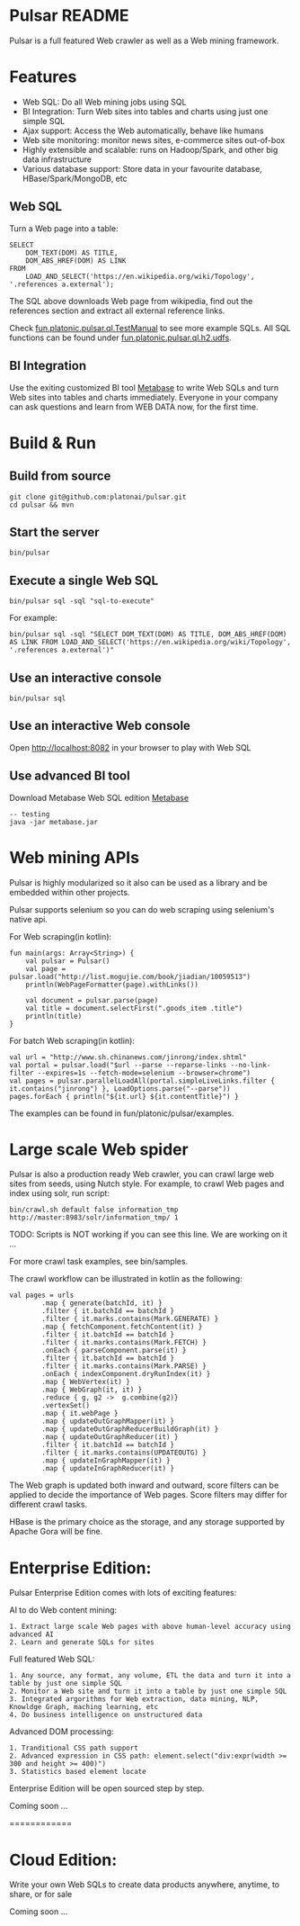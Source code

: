 Pulsar README
===================
Pulsar is a full featured Web crawler as well as a Web mining framework.

# Features
- Web SQL: Do all Web mining jobs using SQL
- BI Integration: Turn Web sites into tables and charts using just one simple SQL
- Ajax support: Access the Web automatically, behave like humans
- Web site monitoring: monitor news sites, e-commerce sites out-of-box
- Highly extensible and scalable: runs on Hadoop/Spark, and other big data infrastructure
- Various database support: Store data in your favourite database, HBase/Spark/MongoDB, etc

## Web SQL
Turn a Web page into a table:

    SELECT
        DOM_TEXT(DOM) AS TITLE,
        DOM_ABS_HREF(DOM) AS LINK
    FROM
        LOAD_AND_SELECT('https://en.wikipedia.org/wiki/Topology', '.references a.external');

The SQL above downloads Web page from wikipedia, find out the references section and extract all external reference links.

Check [fun.platonic.pulsar.ql.TestManual](https://github.com/platonai/pulsar/blob/master/pulsar-ql-server/src/test/kotlin/fun/platonic/pulsar/ql/TestManual.kt) to see more example SQLs. All SQL functions can be found under [fun.platonic.pulsar.ql.h2.udfs](https://github.com/platonai/pulsar/tree/master/pulsar-ql-server/src/main/kotlin/fun/platonic/pulsar/ql/h2/udfs).

## BI Integration
Use the exiting customized BI tool [Metabase](https://github.com/platonai/metabase) to write Web SQLs and turn 
Web sites into tables and charts immediately.
Everyone in your company can ask questions and learn from WEB DATA now, for the first time.

# Build & Run
## Build from source
    git clone git@github.com:platonai/pulsar.git
    cd pulsar && mvn
## Start the server
    bin/pulsar
## Execute a single Web SQL
    bin/pulsar sql -sql "sql-to-execute"
For example:

    bin/pulsar sql -sql "SELECT DOM_TEXT(DOM) AS TITLE, DOM_ABS_HREF(DOM) AS LINK FROM LOAD_AND_SELECT('https://en.wikipedia.org/wiki/Topology', '.references a.external')"
## Use an interactive console
    bin/pulsar sql
## Use an interactive Web console
Open [http://localhost:8082](http://localhost:8082) in your browser to play with Web SQL

## Use advanced BI tool
Download Metabase Web SQL edition [Metabase](https://github.com/platonai/metabase)

    -- testing
    java -jar metabase.jar

# Web mining APIs
Pulsar is highly modularized so it also can be used as a library and be embedded within other projects.

Pulsar supports selenium so you can do web scraping using selenium's native api.

For Web scraping(in kotlin):

    fun main(args: Array<String>) {
        val pulsar = Pulsar()
        val page = pulsar.load("http://list.mogujie.com/book/jiadian/10059513")
        println(WebPageFormatter(page).withLinks())

        val document = pulsar.parse(page)
        val title = document.selectFirst(".goods_item .title")
        println(title)
    }

For batch Web scraping(in kotlin):

    val url = "http://www.sh.chinanews.com/jinrong/index.shtml"
    val portal = pulsar.load("$url --parse --reparse-links --no-link-filter --expires=1s --fetch-mode=selenium --browser=chrome")
    val pages = pulsar.parallelLoadAll(portal.simpleLiveLinks.filter { it.contains("jinrong") }, LoadOptions.parse("--parse"))
    pages.forEach { println("${it.url} ${it.contentTitle}") }

The examples can be found in fun/platonic/pulsar/examples.

# Large scale Web spider
Pulsar is also a production ready Web crawler, you can crawl large web sites from seeds, using Nutch style.
For example, to crawl Web pages and index using solr, run script:

    bin/crawl.sh default false information_tmp http://master:8983/solr/information_tmp/ 1

TODO: Scripts is NOT working if you can see this line. We are working on it ...

For more crawl task examples, see bin/samples.

The crawl workflow can be illustrated in kotlin as the following:

    val pages = urls
            .map { generate(batchId, it) }
            .filter { it.batchId == batchId }
            .filter { it.marks.contains(Mark.GENERATE) }
            .map { fetchComponent.fetchContent(it) }
            .filter { it.batchId == batchId }
            .filter { it.marks.contains(Mark.FETCH) }
            .onEach { parseComponent.parse(it) }
            .filter { it.batchId == batchId }
            .filter { it.marks.contains(Mark.PARSE) }
            .onEach { indexComponent.dryRunIndex(it) }
            .map { WebVertex(it) }
            .map { WebGraph(it, it) }
            .reduce { g, g2 ->  g.combine(g2)}
            .vertexSet()
            .map { it.webPage }
            .map { updateOutGraphMapper(it) }
            .map { updateOutGraphReducerBuildGraph(it) }
            .map { updateOutGraphReducer(it) }
            .filter { it.batchId == batchId }
            .filter { it.marks.contains(UPDATEOUTG) }
            .map { updateInGraphMapper(it) }
            .map { updateInGraphReducer(it) }

The Web graph is updated both inward and outward, score filters can be applied to decide the importance of Web pages.
Score filters may differ for different crawl tasks.

HBase is the primary choice as the storage, and any storage supported by Apache Gora will be fine.

# Enterprise Edition:

Pulsar Enterprise Edition comes with lots of exciting features:

AI to do Web content mining:
```
1. Extract large scale Web pages with above human-level accuracy using advanced AI
2. Learn and generate SQLs for sites
```

Full featured Web SQL:
```
1. Any source, any format, any volume, ETL the data and turn it into a table by just one simple SQL
2. Monitor a Web site and turn it into a table by just one simple SQL
3. Integrated argorithms for Web extraction, data mining, NLP, Knowldge Graph, maching learning, etc
4. Do business intelligence on unstructured data
```

Advanced DOM processing:
```
1. Tranditional CSS path support
2. Advanced expression in CSS path: element.select("div:expr(width >= 300 and height >= 400)")
3. Statistics based element locate
```

Enterprise Edition will be open sourced step by step.

Coming soon ...

============

# Cloud Edition:

Write your own Web SQLs to create data products anywhere, anytime, to share, or for sale

Coming soon ...
